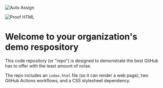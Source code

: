 ![Auto Assign](https://github.com/ESW-Capstone/demo-repository/actions/workflows/auto-assign.yml/badge.svg)

![Proof HTML](https://github.com/ESW-Capstone/demo-repository/actions/workflows/proof-html.yml/badge.svg)

# Welcome to your organization's demo respository
This code repository (or "repo") is designed to demonstrate the best GitHub has to offer with the least amount of noise.

The repo includes an `index.html` file (so it can render a web page), two GitHub Actions workflows, and a CSS stylesheet dependency.
